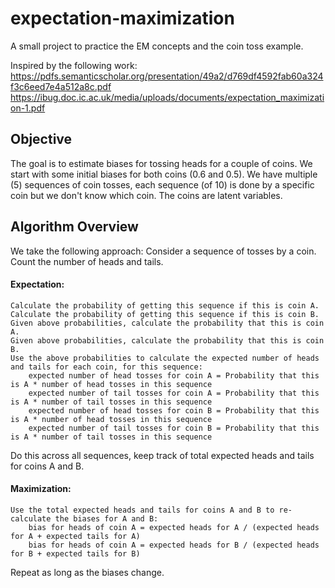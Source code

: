 # expectation-maximization
A small project to practice the EM concepts and the coin toss example.

Inspired by the following work:
https://pdfs.semanticscholar.org/presentation/49a2/d769df4592fab60a324f3c6eed7e4a512a8c.pdf
https://ibug.doc.ic.ac.uk/media/uploads/documents/expectation_maximization-1.pdf

## Objective
The goal is to estimate biases for tossing heads for a couple of coins. We start with some initial biases for both coins (0.6 and 0.5). We have multiple (5) sequences of coin tosses, each sequence (of 10) is done by a specific coin but we don't know which coin. The coins are latent variables.

## Algorithm Overview
We take the following approach:
Consider a sequence of tosses by a coin. Count the number of heads and tails.

#### Expectation:
    Calculate the probability of getting this sequence if this is coin A.
    Calculate the probability of getting this sequence if this is coin B.
    Given above probabilities, calculate the probability that this is coin A.
    Given above probabilities, calculate the probability that this is coin B.
    Use the above probabilities to calculate the expected number of heads and tails for each coin, for this sequence:
        expected number of head tosses for coin A = Probability that this is A * number of head tosses in this sequence
        expected number of tail tosses for coin A = Probability that this is A * number of tail tosses in this sequence
        expected number of head tosses for coin B = Probability that this is A * number of head tosses in this sequence
        expected number of tail tosses for coin B = Probability that this is A * number of tail tosses in this sequence

Do this across all sequences, keep track of total expected heads and tails for coins A and B.

#### Maximization:
    Use the total expected heads and tails for coins A and B to re-calculate the biases for A and B:
        bias for heads of coin A = expected heads for A / (expected heads for A + expected tails for A)
        bias for heads of coin A = expected heads for B / (expected heads for B + expected tails for B)

Repeat as long as the biases change.



